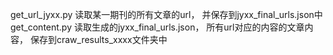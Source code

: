 get_url_jyxx.py 
    读取某一期刊的所有文章的url，
    并保存到jyxx_final_urls.json中
get_content.py 
    读取生成的jyxx_final_urls.json，
    所有url对应的内容的文章内容，
    保存到craw_results_xxxx文件夹中
